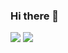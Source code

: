 ### Hi there 👋

<img src="https://img.shields.io/badge/Spring-6DB33F?style=for-the-badge&logo=Spring&logoColor=white">
<a href="https://computer-life.tistory.com/" target="_blank"><img src="https://img.shields.io/badge/tistory-FF6000?style=flat&logo=tistory&logoColor=white"/></a>
